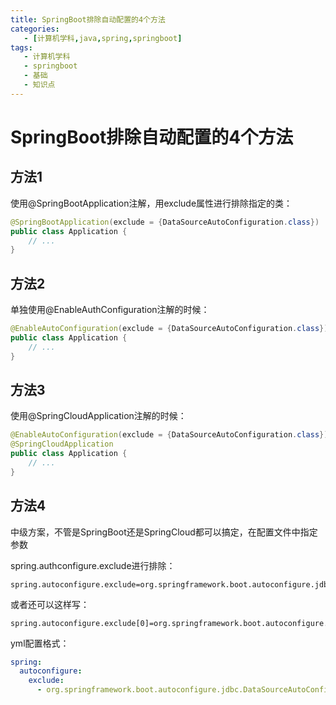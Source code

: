 ```yaml
---
title: SpringBoot排除自动配置的4个方法
categories:
   - [计算机学科,java,spring,springboot]
tags:
   - 计算机学科
   - springboot
   - 基础
   - 知识点
---
```


# SpringBoot排除自动配置的4个方法

## 方法1

使用@SpringBootApplication注解，用exclude属性进行排除指定的类：

```java
@SpringBootApplication(exclude = {DataSourceAutoConfiguration.class})
public class Application {
    // ...
}
```

## 方法2

单独使用@EnableAuthConfiguration注解的时候：

```java
@EnableAutoConfiguration(exclude = {DataSourceAutoConfiguration.class})
public class Application {
    // ...
}
```

## 方法3

使用@SpringCloudApplication注解的时候：

```java
@EnableAutoConfiguration(exclude = {DataSourceAutoConfiguration.class})
@SpringCloudApplication
public class Application {
    // ...
}
```

## 方法4

中级方案，不管是SpringBoot还是SpringCloud都可以搞定，在配置文件中指定参数

spring.authconfigure.exclude进行排除：

```properties
spring.autoconfigure.exclude=org.springframework.boot.autoconfigure.jdbc.DataSourceAutoConfiguration
```

或者还可以这样写：

```properties
spring.autoconfigure.exclude[0]=org.springframework.boot.autoconfigure.jdbc.DataSourceAutoConfiguration
```

yml配置格式：

```yaml
spring:     
  autoconfigure:
    exclude:
      - org.springframework.boot.autoconfigure.jdbc.DataSourceAutoConfiguration
```

